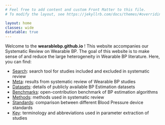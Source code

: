 ```yaml
---
# Feel free to add content and custom Front Matter to this file.
# To modify the layout, see https://jekyllrb.com/docs/themes/#overriding-theme-defaults

layout: home
classes: wide
datatable: true
---
```


Welcome to the <b>wearablebp.github.io</b> ! This website accompanies our Systematic Review on Wearable BP. The goal of this website is to make sense of and reduce the large heterogeneity in Wearable BP literature. Here, you can find:

<ul>
	<li> <a href="{{site.baseurl}}/search/">Search</a>: search tool for studies included and excluded in systematic review </li>
	<li> <a href="{{site.baseurl}}/meta/">Meta</a>: results from systematic review of Wearable BP studies </li>
	<li> <a href="{{site.baseurl}}/datasets/">Datasets</a>: details of publicly available BP Estimation datasets </li>
	<li> <a href="{{site.baseurl}}/benchmarks/">Benchmarks</a>: open-contribution benchmark of BP estimation algorithms </li>
	<li> <a href="{{site.baseurl}}/methods/">Methods</a>: methods used in systematic review </li>
	<li> <a href="{{site.baseurl}}/standards/">Standards</a>: comparison between different Blood Pressure device standards </li>
	<li> <a href="{{site.baseurl}}/key/">Key</a>: terminology and abbreviations used in parameter extraction of studies </li>
</ul>
